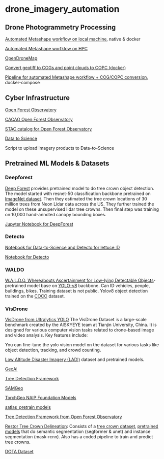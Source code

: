 # drone_imagery_automation

## Drone Photogrammetry Processing 

[Automated Metashape workflow on local machine](https://github.com/jeffgillan/automate-metashape), native & docker

[Automated Metashape worfklow on HPC](https://github.com/jeffgillan/metashape_hpc)

[OpenDroneMap](https://github.com/jeffgillan/opendronemap)

[Convert geotiff to COGs and point clouds to COPC (docker)](https://github.com/jeffgillan/cog_copc_generate)

[Pipeline for automated Metashape workflow + COG/COPC conversion](https://github.com/jeffgillan/cog_copc_generate), docker-compose


## Cyber Infrastructure

[Open Forest Observatory](https://openforestobservatory.org/)

[CACAO Open Forest Observatory](https://github.com/open-forest-observatory/cacao-terraform-ofo/tree/main)  

[STAC catalog for Open Forest Observatory](https://github.com/open-forest-observatory/stac)

[Data to Science](https://ps2.d2s.org/)

Script to upload imagery products to Data-to-Science


## Pretrained ML Models & Datasets


### Deepforest
[Deep Forest](https://deepforest.readthedocs.io/en/v1.5.0/index.html) provides pretrained model to do tree crown object detection. The model started with resnet-50 classification backbone pretrained on [ImageNet dataset](https://www.image-net.org/index.php). Then they estimated the tree crown locations of 30 million trees from Neon Lidar data across the US. They further trained the model on these unsupervised lidar tree crowns. Then final step was training on 10,000 hand-annoted canopy bounding boxes.  

[Jupyter Notebook for DeepForest](https://github.com/ua-datalab/Geospatial_Workshops/wiki/Image-Object-Detection-%E2%80%90-Deep-Forest)

### Detecto
[Notebook for Data-to-Science and Detecto for lettuce ID](https://github.com/jeffgillan/data_to_science_scripts/blob/main/lettuce_detecto.ipynb)

[Notebook for Detecto](https://github.com/ua-datalab/Geospatial_Workshops/wiki/Image-Object-Detection-%E2%80%90-Detecto) 

### WALDO
[W.A.L.D.O. Whereabouts Ascertainment for Low-lying Detectable Objects](https://huggingface.co/StephanST/WALDO30)- pretrained model base on [YOLO-v8](https://docs.ultralytics.com/models/yolov8/) backbone. Can ID vehicles, people, buildings, bikes. Training dataset is not public. Yolov8 object detection trained on the [COCO](https://cocodataset.org/#home) dataset. 


### VisDrone
[VisDrone from Ultralytics YOLO](https://docs.ultralytics.com/datasets/detect/visdrone/)
The VisDrone Dataset is a large-scale benchmark created by the AISKYEYE team at Tianjin University, China. It is designed for various computer vision tasks related to drone-based image and video analysis. Key features include:

You can fine-tune the yolo vision model on the dataset for various tasks like object detection, tracking, and crowd counting. 





[Low Altitude Disaster Imagery (LADI)](https://github.com/LADI-Dataset/ladi-overview) dataset and pretrained models.

[GeoAI](https://geoai.gishub.org/)

[Tree Detection Framework](https://github.com/open-forest-observatory/tree-detection-framework)

[SAMGeo](https://samgeo.gishub.org/)



[TorchGeo NAIP Foundation Models](https://torchgeo.readthedocs.io/en/stable/api/models.html#naip)

[satlas_pretrain models](https://github.com/allenai/satlaspretrain_models/)

[Tree Detection Framework from Open Forest Observatory](https://github.com/open-forest-observatory/tree-detection-framework)



[Restor Tree Crown Delineation](https://restor-foundation.github.io/tcd/): Consists of a [tree crown dataset](https://huggingface.co/datasets/restor/tcd), [pretrained models](https://huggingface.co/restor) that do semantic segmentation (segformer & unet) and instance segmentation (mask-rcnn). Also has a coded pipeline to train and predict tree crowns. 

[DOTA Dataset](https://captain-whu.github.io/DOTA/index.html)





